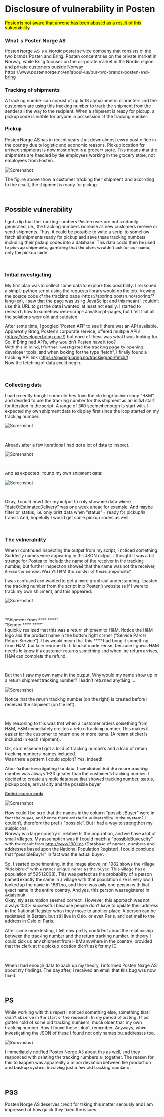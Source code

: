 # Disclosure of vulnerability in Posten

<mark>Posten is not aware that anyone has been abused as a result of this vulnerability</mark>
&nbsp;  


### What is Posten Norge AS  
Posten Norge AS is a Nordic postal service company that consists of the two brands Posten and Bring. 
Posten concentrates on the private market in Norway, while Bring focuses on the corporate market in the Nordic region and private customers outside Norway  
<https://www.postennorge.no/en/about-us/our-two-brands-posten-and-bring>

### Tracking of shipments   
A tracking number can consist of up to 18 alphanumeric characters and the customers are using this tracking number to track the shipment from the sender all the way to the recipient.
When a shipment is ready for pickup, a pickup code is visible for anyone in possession of the tracking number. 

### Pickup    
Posten Norge AS has in recent years shut down almost every post office in the country due to logistic and economic reasons. Pickup location for arrived shipments is now most often in a grocery store. This means that the shipments are handled by the employees working in the grocery store, not employees from Posten.



![Screenshot](images/trackingHome.jpg?raw=true)


The figure above show a customer tracking their shipment, and according to the result, the shipment  is ready for pickup. 

&nbsp;
## Possible vulnerability    
I got a tip that the tracking numbers Posten uses are not randomly generated, i.e., the tracking numbers increase as new customers receive or send shipments. Thus, it could be possible to write a script to somehow fetch all shipments ready for pickup and save these tracking numbers including their pickup codes into a database.
This data could then be used to pick up shipments, gambling that the clerk wouldn’t ask for our name, only the pickup code.

&nbsp;
### Initial investigating    
My first plan was to collect some data to explore this possibility. I reckoned a simple python script using the requests library would do the job. Viewing the source code of the tracking page (<https://sporing.posten.no/sporing/?lang=en>), I saw that the page was using JavaScript and this meant I couldn’t use this URL to get the data I wanted, at least not easily. I started to research how to somehow web-scrape JavaScript-pages, but I felt that all the solutions were old and outdated.  

After some time, I googled “Posten API” to see if there was an API available. Apparently Bring, Posten’s corporate service, offered multiple API’s (<https://developer.bring.com/>) but none of these was what I was looking for. So, if Bring had API’s, why wouldn’t Posten have it too?  
With this in mind, I further investigated the tracking page by opening developer tools, and when looking for the type “fetch”, I finally found a tracking API link (<https://sporing.bring.no/tracking/api/fetch/>).  
Now the fetching of data could begin. 

&nbsp;
### Collecting data   
I had recently bought some clothes from the clothing/fashion shop “H&M” and decided to use the tracking number for this shipment as an initial start for iteration in the script. A range of 300 seemed enough to start with. I expected my own shipment data to display first since the loop started on my tracking number.


![Screenshot](images/firstScript.jpg?raw=true)

&nbsp;  

Already after a few iterations I had got a lot of data to inspect.  


![Screenshot](images/initialResult.JPG?raw=true)

&nbsp;  

And as expected I found my own shipment data:  


![Screenshot](images/jsonPrettyEx1.JPG?raw=true)

&nbsp;  

Okay, I could now filter my output to only show me data where “dateOfEstimatedDelivery” was one week ahead for example. And maybe filter on status, i.e. only print data when “status” = ready for pickup/in transit. And, hopefully I would get some pickup codes as well.  

&nbsp;

### The vulnerability  
When I continued inspecting the output from my script, I noticed something. Suddenly names were appearing in the JSON output. I thought it was a bit strange for Posten to include the name of the receiver in the tracking number, but further inspection showed that the name was not the receiver, it was the sender. Wasn’t H&M the sender of these shipments?  

I was confused and wanted to get a more graphical understanding. I pasted the tracking number from the script into Posten’s website as if I were to track my own shipment, and this appeared:

![Screenshot](images/returnWithNameHidden.jpg?raw=true)

&nbsp;  

“Shipment from **** ****”  
“Sender **** ****”  
I quickly realized that this was a return shipment to H&M. Notice the H&M logo and the product name in the bottom right corner (“Service Parcel Return Service”). This would mean that this **** had bought something from H&M, but later returned it.
It kind of made sense, because I guess H&M needs to know if a customer returns something and when the return arrives, H&M can complete the refund.  

  

&nbsp;  

But then I saw my own name in the output. Why would my name show up in a return shipment tracking number? I hadn’t returned anything ...

![Screenshot](images/trackingReturn.jpg?raw=true)


Notice that the return tracking number (on the right) is created before I received the shipment (on the left). 

&nbsp;  

My reasoning to this was that when a customer orders something from H&M, H&M immediately creates a return tracking number. This makes it easier for the customer to return one or more items. (A return sticker is included in each shipment).  

Ok, so in essence I got a load of tracking numbers and a load of return tracking numbers, names included.  
Was there a pattern I could exploit? Yes, indeed!  

After further investigating the data, I concluded that the return tracking number was always 1-20 greater than the customer’s tracking number.
I decided to create a simple database that showed tracking number, status, pickup code, arrival city and the possible buyer  

[Script source code](https://github.com/b1nbash/b1nbash.github.io/tree/main/script/fetchTrackingNo.py)
&nbsp;  


![Screenshot](images/possibleBuyersHidden.jpg?raw=true)  

How could I be sure that the names in the column “possibleBuyer” were in fact the buyer, and hence there existed a vulnerability in the system? I couldn’t, therefore the prefix “possible”. But I had a way to strengthen my suspicions.  
Norway is a large country in relative to the population, and we have a lot of small villages. My assumption was if I could match a “possibleBuyer/city” with the result from <http://www.1881.no> (Database of names, numbers and addresses based upon the National Population Register), I could conclude that “possibleBuyer” in fact was the actual buyer. 

So, I started experimenting. In the image above, nr. 1982 shows the village “Ådalsbruk” with a rather unique name as the buyer. This village has a population of 595 (2008). This was perfect as the probability of a person named exactly the same in a village with that population size is very low. I looked up the name in 1881.no, and there was only one person with that exact name in the entire country. And yes, this person was registered in Ådalsbruk.  
Okay, my assumption seemed correct . However, this approach was not always 100% successful because people don’t have to update their address in the National Register when they move to another place. A person can be registered in Bergen, but still live in Oslo, or even Paris, and get mail to the address in Oslo or Paris.  

After some more testing, I felt now pretty confident about the relationship between the tracking number and the return tracking number. In theory I could pick up any shipment from H&M anywhere in the country, provided that the clerk at the pickup location didn’t ask for my ID.  

&nbsp;  

When I had enough data to back up my theory, I informed Posten Norge AS about my findings. The day after, I received an email that this bug was now fixed.  


&nbsp;
&nbsp;
## PS  

While working with this report I noticed something else, something that I didn’t observe in the start of the research.
In my period of testing, I had gotten hold of some old tracking numbers, much older than my own tracking number. How I found these I don’t remember. 
Anyways, when investigating the JSON of these I found not only names but addresses too.  


![Screenshot](images/nameAndAddress.jpg?raw=true)

I immediately notified Posten Norge AS about this as well, and they responded with deleting the tracking numbers all together. The reason for this to happen was apparently a minor deviation between the production and backup system, involving just a few old tracking numbers.  

&nbsp;
&nbsp;
## PSS  

Posten Norge AS deserves credit for taking this matter seriously and I am impressed of how quick they fixed the issues.

